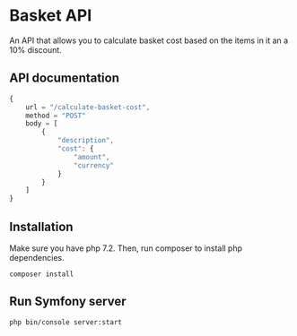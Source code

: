 # Basket API

An API that allows you to calculate basket cost based on the items in it an a 10% discount.

## API documentation
```js
{
    url = "/calculate-basket-cost",
    method = "POST"
    body = [
        {
            "description",
            "cost": {
                "amount",
                "currency"
            }
        }
    ]
}
```

## Installation 
Make sure you have php 7.2. Then, run composer to install php dependencies.
```
composer install
```
## Run Symfony server
```
php bin/console server:start
```
